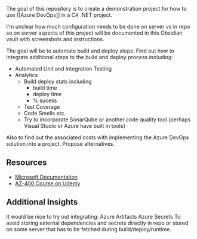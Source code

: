 The goal of this repository is to create a demonstration project for how to use [[Azure DevOps]] in a C# .NET project.

I'm unclear how much configuration needs to be done on server vs in repo so on server aspects of this project will be documented in this Obsidian vault with screenshots and instructions.

The goal will be to automate build and deploy steps. Find out how to integrate additional steps to the build and deploy process including:
- Automated Unit and Integration Testing
- Analytics
	- Build deploy stats including 
		- build time
		- deploy time
		- % sucess
	- Test Coverage
	- Code Smells etc.
	- Try  to incorporate SonarQube or another code quality tool (perhaps Visual Studio or Azure have built in tools)

Also to find out the associated costs with implementing the Azure DevOps solution into a project. Propose alternatives.

## Resources
- [Microsoft Documentation](https://learn.microsoft.com/en-us/azure/devops)
- [AZ-400 Course on Udemy](https://www.udemy.com/course/azure100/?src=sac&kw=AZ-400+Designing+and)

## Additional Insights
It would be nice to try out integrating:
Azure Artifacts
Azure Secrets
To avoid storing external dependencies and secrets directly in repo or stored on some server that has to be fetched during build/deploy/runtime.